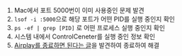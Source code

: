 
1. Mac에서 포트 5000번이 이미 사용중인 문제 발견
2. `lsof -i :5000`으로 해당 포트가 어떤 PID를 실행 중인지 확인
3. `ps -ef | grep [PID]` 로 어떤 프로세스 실행 중인지 확인
4. 시스템 내에서 ControlCeneter를 실행 중인 정보 확인
5. [Airplay를 종료하면 된다는 글](https://hyunsoft.tistory.com/entry/Monterey%EC%9D%98-Control-Center-LISTEN-5000)을 발견하여 종료하여 해결
